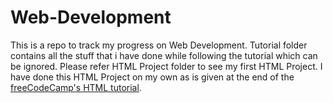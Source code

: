 # Web-Development

This is a repo to track my progress on Web Development.
Tutorial folder contains all the stuff that i have done while following the tutorial which can be ignored. Please refer HTML Project folder to see my first HTML Project. I have done this HTML Project on my own as is given at the end of the [freeCodeCamp's HTML tutorial](https://www.youtube.com/watch?v=kUMe1FH4CHE).
